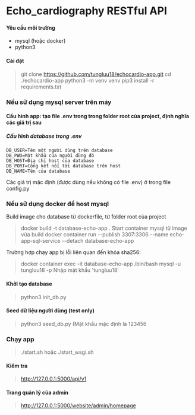 # Echo_cardiography RESTful API

#### Yêu cầu môi trường
* mysql (hoặc docker)
* python3
#### Cài đặt

> git clone https://github.com/tungluu18/echocardio-app.git
> cd ./echocardio-app
> python3 -m venv venv
> pip3 install -r requirements.txt
### Nếu sử dụng mysql server trên máy
#### Cấu hình app: tạo file .env trong trong folder root của project, định nghĩa các giá trị sau
##### Cấu hình database trong .env
    DB_USER=Tên một người dùng trên database
    DB_PWD=Mật khẩu của người dùng đó
    DB_HOST=Địa chỉ host của database
    DB_PORT=Cổng kết nối tới database trên host
    DB_NAME=Tên của database
Các giá trị mặc định (được dùng nếu không có file .env) ở trong file config.py

### Nếu sử dụng docker để host mysql
Build image cho database từ dockerfile, từ folder root của project
> docker build -t database-echo-app .
Start container mysql từ image vừa build
> docker container run --publish 3307:3306 --name echo-app-sql-service --detach database-echo-app

Trường hợp chạy app bị lỗi liên quan đến khóa sha256:
> docker container exec -it database-echo-app /bin/bash
> mysql -u tungluu18 -p
> Nhập mật khẩu 'tungluu18'

#### Khởi tạo database
> python3 init_db.py

#### Seed dữ liệu người dùng (test only)
> python3 seed_db.py
(Mật khẩu mặc định là 123456

### Chạy app
> ./start.sh
hoặc
>./start_wsgi.sh

#### Kiểm tra
> http://127.0.0.1:5000/api/v1

#### Trang quản lý của admin
> http://127.0.0.1:5000/website/admin/homepage
